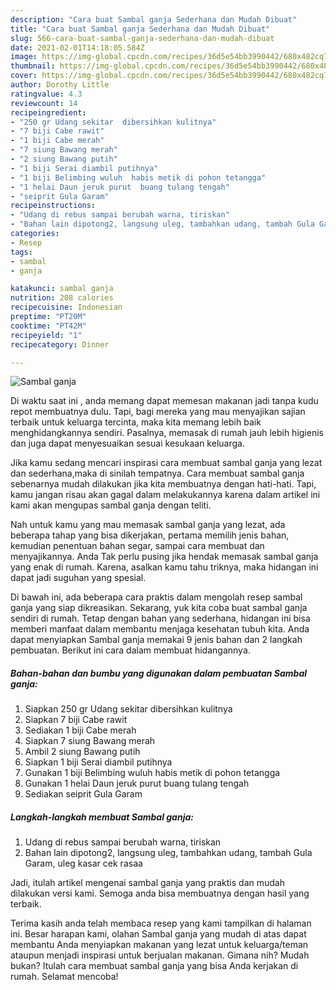 ```yaml
---
description: "Cara buat Sambal ganja Sederhana dan Mudah Dibuat"
title: "Cara buat Sambal ganja Sederhana dan Mudah Dibuat"
slug: 566-cara-buat-sambal-ganja-sederhana-dan-mudah-dibuat
date: 2021-02-01T14:18:05.584Z
image: https://img-global.cpcdn.com/recipes/36d5e54bb3990442/680x482cq70/sambal-ganja-foto-resep-utama.jpg
thumbnail: https://img-global.cpcdn.com/recipes/36d5e54bb3990442/680x482cq70/sambal-ganja-foto-resep-utama.jpg
cover: https://img-global.cpcdn.com/recipes/36d5e54bb3990442/680x482cq70/sambal-ganja-foto-resep-utama.jpg
author: Dorothy Little
ratingvalue: 4.3
reviewcount: 14
recipeingredient:
- "250 gr Udang sekitar  dibersihkan kulitnya"
- "7 biji Cabe rawit"
- "1 biji Cabe merah"
- "7 siung Bawang merah"
- "2 siung Bawang putih"
- "1 biji Serai diambil putihnya"
- "1 biji Belimbing wuluh  habis metik di pohon tetangga"
- "1 helai Daun jeruk purut  buang tulang tengah"
- "seiprit Gula Garam"
recipeinstructions:
- "Udang di rebus sampai berubah warna, tiriskan"
- "Bahan lain dipotong2, langsung uleg, tambahkan udang, tambah Gula Garam, uleg kasar cek rasaa"
categories:
- Resep
tags:
- sambal
- ganja

katakunci: sambal ganja 
nutrition: 208 calories
recipecuisine: Indonesian
preptime: "PT20M"
cooktime: "PT42M"
recipeyield: "1"
recipecategory: Dinner

---
```



![Sambal ganja](https://img-global.cpcdn.com/recipes/36d5e54bb3990442/680x482cq70/sambal-ganja-foto-resep-utama.jpg)

Di waktu  saat ini , anda memang dapat memesan makanan jadi tanpa kudu repot membuatnya dulu. Tapi, bagi mereka yang mau menyajikan sajian terbaik untuk keluarga tercinta, maka kita memang lebih baik menghidangkannya sendiri. Pasalnya, memasak di rumah jauh lebih higienis dan juga dapat menyesuaikan sesuai kesukaan keluarga.

Jika kamu sedang mencari inspirasi cara membuat sambal ganja yang lezat dan sederhana,maka di sinilah tempatnya. Cara membuat sambal ganja  sebenarnya mudah dilakukan jika kita membuatnya dengan hati-hati. Tapi, kamu jangan risau akan gagal dalam melakukannya 
karena dalam artikel ini kami akan mengupas sambal ganja dengan teliti.  



Nah untuk kamu yang mau memasak sambal ganja yang lezat, ada beberapa tahap yang bisa dikerjakan, pertama memilih jenis bahan, kemudian penentuan bahan segar, sampai cara membuat dan menyajikannya. Anda Tak perlu pusing jika hendak memasak sambal ganja yang enak di rumah. Karena, asalkan kamu  tahu triknya, maka hidangan ini dapat jadi suguhan yang spesial.

Di bawah ini, ada beberapa cara praktis  dalam mengolah resep sambal ganja yang siap dikreasikan. Sekarang, yuk kita coba buat sambal ganja sendiri di rumah. Tetap dengan bahan yang sederhana, hidangan ini bisa memberi manfaat dalam membantu menjaga kesehatan tubuh kita. Anda dapat menyiapkan Sambal ganja memakai 9 jenis bahan dan 2 langkah pembuatan. Berikut ini cara dalam membuat hidangannya.

<!--inarticleads1-->

##### Bahan-bahan dan bumbu yang digunakan dalam pembuatan Sambal ganja:

1. Siapkan 250 gr Udang sekitar  dibersihkan kulitnya
1. Siapkan 7 biji Cabe rawit
1. Sediakan 1 biji Cabe merah
1. Siapkan 7 siung Bawang merah
1. Ambil 2 siung Bawang putih
1. Siapkan 1 biji Serai diambil putihnya
1. Gunakan 1 biji Belimbing wuluh  habis metik di pohon tetangga
1. Gunakan 1 helai Daun jeruk purut  buang tulang tengah
1. Sediakan seiprit Gula Garam




<!--inarticleads2-->

##### Langkah-langkah membuat Sambal ganja:

1. Udang di rebus sampai berubah warna, tiriskan
1. Bahan lain dipotong2, langsung uleg, tambahkan udang, tambah Gula Garam, uleg kasar cek rasaa




Jadi, itulah artikel mengenai  sambal ganja  yang praktis dan mudah dilakukan versi kami. Semoga anda bisa membuatnya dengan hasil yang terbaik. 

Terima kasih anda telah membaca resep yang kami tampilkan di halaman ini. Besar harapan kami, olahan  Sambal ganja yang mudah di atas dapat membantu Anda menyiapkan makanan yang lezat untuk keluarga/teman ataupun menjadi inspirasi untuk berjualan makanan. Gimana nih? Mudah bukan? Itulah cara membuat sambal ganja yang bisa Anda kerjakan di rumah. Selamat mencoba!

